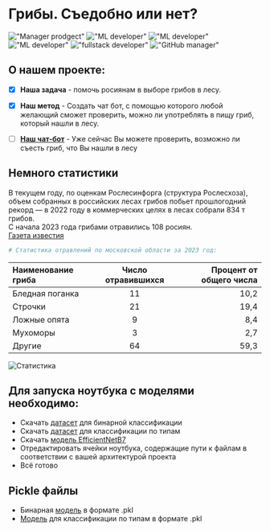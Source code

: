 # Грибы. Съедобно или нет?
!["Manager prodgect"](https://img.shields.io/badge/%D0%9C%D0%B5%D0%BD%D0%B5%D0%B4%D0%B6%D0%B5%D1%80%20%D0%BF%D1%80%D0%BE%D0%B5%D0%BA%D1%82%D0%B0-%D0%90%D0%BD%D0%B4%D1%80%D0%B5%D0%B9%20%D0%9A%D1%85%D0%B0%D0%BB%D0%BE%D0%B2-blue
)
!["ML developer"](https://img.shields.io/badge/ML%20%D0%A0%D0%B0%D0%B7%D1%80%D0%B0%D0%B1%D0%BE%D1%82%D1%87%D0%B8%D0%BA-%D0%94%D0%BC%D0%B8%D1%82%D1%80%D0%B8%D0%B9%20%D0%93%D0%BE%D0%BB%D0%BE%D0%B2%D0%B0%D1%87%D0%B5%D0%B2-orange
)
!["ML developer"](https://img.shields.io/badge/ML%20%D0%A0%D0%B0%D0%B7%D1%80%D0%B0%D0%B1%D0%BE%D1%82%D1%87%D0%B8%D0%BA-%D0%98%D0%BB%D1%8C%D1%8F%20%D0%91%D0%B5%D1%86%D1%83%D0%BA%D0%B5%D0%BB%D0%B8-pink
)
!["ML developer"](https://img.shields.io/badge/ML_%D0%A0%D0%B0%D0%B7%D1%80%D0%B0%D0%B1%D0%BE%D1%82%D1%87%D0%B8%D0%BA-%D0%98%D0%BB%D1%8C%D1%8F%20%D0%A1%D1%82%D0%BE%D1%80%D0%BE%D0%B6%D0%B5%D0%B2-yellow
)
!["fullstack developer"](https://img.shields.io/badge/%D0%A4%D1%83%D0%BB%D1%81%D1%82%D0%B5%D0%BA_%D0%A0%D0%B0%D0%B7%D1%80%D0%B0%D0%B1%D0%BE%D1%82%D1%87%D0%B8%D0%BA-%D0%A1%D0%B5%D0%BC%D1%91%D0%BD_%D0%A8%D1%83%D0%BB%D1%8C%D0%B3%D0%B0-brightgreen
)
!["GitHub manager"](https://img.shields.io/badge/GitHub_%D0%9C%D0%B5%D0%BD%D0%B5%D0%B4%D0%B6%D0%B5%D1%80-%D0%98%D0%BB%D1%8C%D1%8F%20%D0%A1%D0%B5%D0%B4%D0%B5%D0%BB%D1%8C%D0%BD%D0%B8%D0%BA%D0%BE%D0%B2-red)


## О нашем проекте:

- [x] **Наша задача** - помочь росиянам в выборе грибов в лесу.
- [x] **Наш метод** - Создать чат бот, с помощью которого любой желающий сможет проверить, можно ли употреблять в пищу гриб, который нашли в лесу.
- [ ] [**Наш чат-бот**](pass) - Уже сейчас Вы можете проверить, возможно ли съесть гриб, что Вы нашли в лесу


## Немного статистики
В текущем году, по оценкам Рослесинфорга (структура Рослесхоза), объем собранных в российских лесах грибов побьет прошлогодний рекорд — в 2022 году в коммерческих целях в лесах собрали 834 т грибов.
<br>С начала 2023 года грибами отравились 108 росиян.
<br>[Газета известия](https://www.kommersant.ru/doc/6138423)

```python
# Статистика отравлений по московской области за 2023 год:
```
| Наименование гриба | Число отравившихся | Процент от общего числа |
|:-----------------------|:-------------:|------------:|
| Бледная поганка | 11 | 10,2 |
| Строчки| 21 | 19,4|
| Ложные опята| 9 | 8,4|
| Мухоморы| 3 | 2,7|
| Другие| 64 | 59,3|
![Статистика](C:\Users\79174\Desktop\Безымянный-1.pdf, 'Статистика отравлений')

## Для запуска ноутбука c моделями необходимо:
* Скачать [датасет](https://drive.google.com/drive/folders/1kn1HLN-Z_GG5leX4xJLa9waT1MQSvC9O?usp=sharing) для бинарной классификации
* Скачать [датасет](https://drive.google.com/drive/folders/1sUGHBw7gvrmB2ISi5D3lbAsQIvABTagc?usp=sharing) для классификации по типам
* Скачать [модель EfficientNetB7](https://drive.google.com/file/d/1rPa8nbNrb-bJ9r3EKP_ft8bQjESeF2n6/view?usp=sharing)
* Отредактировать ячейки ноутбука, содержащие пути к файлам в соответствии с вашей архитектурой проекта
* Всё готово
## Pickle файлы
* Бинарная [модель](https://drive.google.com/file/d/1ZJfF9WSIP8SogkLLUh9DPQ0rPJ0wOa4N/view?usp=sharing) в формате .pkl
* [Модель](https://drive.google.com/file/d/14_k28veTz0XibA50E8vNByuVxTWDoo9N/view?usp=sharing) для классификации по типам в формате .pkl
